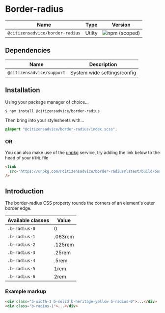 # Border-radius

| Name                            | Type   | Version                                                                         |
| ------------------------------- | ------ | ------------------------------------------------------------------------------- |
| `@citizensadvice/border-radius` | Utilty | ![npm (scoped)](https://img.shields.io/npm/v/@citizensadvice/border-radius.svg) |

## Dependencies

| Name                      | Description                 |
| ------------------------- | --------------------------- |
| `@citizensadvice/support` | System wide settings/config |

## Installation

Using your package manager of choice...

```shell
$ npm install @citizensadvice/border-radius
```

Then bring into your stylesheets with...

```scss
@import "@citizensadvice/border-radius/index.scss";
```

### OR

You can also make use of the [unpkg](https://unpkg.com) service, try adding the link below to the head of your `HTML` file

```html
<link
  src="https://unpkg.com/@citizensadvice/border-radius@latest/build/border-radius.css"
/>
```

## Introduction

The border-radius CSS property rounds the corners of an element's outer border edge.

| Available classes | Value   |
| ----------------- | ------- |
| `.b-radius-0`     | 0       |
| `.b-radius-1`     | .063rem |
| `.b-radius-2`     | .125rem |
| `.b-radius-3`     | .25rem  |
| `.b-radius-4`     | .5rem   |
| `.b-radius-5`     | 1rem    |
| `.b-radius-6`     | 2rem    |

### Example markup

```html
<div class="b-width-1 b-solid b-heritage-yellow b-radius-0">...</div>
<div class="b-radius-1">...</div>
```
